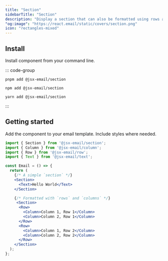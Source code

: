 ```yaml
---
title: "Section"
sidebarTitle: "Section"
description: "Display a section that can also be formatted using rows and columns."
"og:image": "https://react.email/static/covers/section.png"
icon: "rectangles-mixed"
---
```


## Install

Install component from your command line.

::: code-group

```console [pnpm]
pnpm add @jsx-email/section
```

```console [npm]
npm add @jsx-email/section
```

```console [yarn]
yarn add @jsx-email/section
```

:::

## Getting started

Add the component to your email template. Include styles where needed.

```jsx
import { Section } from '@jsx-email/section';
import { Column } from '@jsx-email/column';
import { Row } from '@jsx-email/row';
import { Text } from '@jsx-email/text';

const Email = () => {
  return (
    {/* A simple `section` */}
    <Section>
      <Text>Hello World</Text>
    </Section>

    {/* Formatted with `rows` and `columns` */}
     <Section>
      <Row>
        <Column>Column 1, Row 1</Column>
        <Column>Column 2, Row 1</Column>
      </Row>
      <Row>
        <Column>Column 1, Row 2</Column>
        <Column>Column 2, Row 2</Column>
      </Row>
    </Section>
  );
};
```

